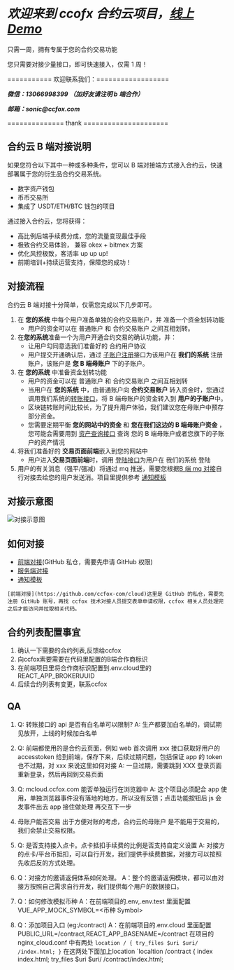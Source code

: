 # **_欢迎来到 ccofx 合约云项目，[线上 Demo](https://mcloud.ccfox.com)_**

只需一周，拥有专属于您的合约交易功能

您只需要对接少量接口，即可快速接入，仅需 1 周！

=========== 欢迎联系我们：==================

**_微信：13066998399 （加好友请注明 b 端合作）_**

**_邮箱：sonic@ccfox.com_**

============== thank =====================

## 合约云 B 端对接说明

如果您符合以下其中一种或多种条件，您可以 B 端对接端方式接入合约云，快速部署属于您的衍生品合约交易系统。

- 数字资产钱包
- 币币交易所
- 集成了 USDT/ETH/BTC 钱包的项目

通过接入合约云，您将获得：

- 高比例后端手续费分成，您的流量变现最佳手段
- 极致合约交易体验， 兼容 okex + bitmex 方案
- 优化风控极致，客活率 up up up!
- 前期培训+持续运营支持，保障您的成功！

## 对接流程

合约云 B 端对接十分简单，仅需您完成以下几步即可。

1. 在 **您的系统** 中每个用户准备单独的合约交易账户，并 准备一个资金划转功能
   - 用户的资金可以在 普通账户 和 合约交易账户 之间互相划转。
2. 在**您的系统**准备一个为用户开通合约交易的确认功能，并：
   - 让用户勾同意选我们准备好的 合约用户协议
   - 用户提交开通确认后，通过 [子账户注册](#####子账号注册)接口为该用户在 **我们的系统** 注册账户，该账户是 **您 B 端母账户** 下的子账户。
3. 在 **您的系统** 中准备资金划转功能
   - 用户的资金可以在 普通账户 和 合约交易账户 之间互相划转
   - 当用户在 **您的系统** 中，由普通账户向 **合约交易账户** 转入资金时，您通过调用我们系统的[转账接口](#####转账)，将 B 端母账户的资金转入到 **用户的子账户**中。
   - 区块链转账时间比较长，为了提升用户体验，我们建议您在母账户中预存部分资金。
   - 您需要定期平衡 **您的网站中的资金** 和 **您在我们这边的 B 端母账户资金** ， 您可能会需要用到 [资产查询接口](#####资产查询) 查询 您的 B 端母账户或者您旗下的子账户的资产情况
4. 将我们准备好的 **交易页面前端**嵌入到您的网站中
   - 用户进入**交易页面前端**时，调用 [登陆接口](#####子账号登录)为用户在 我们的系统 登陆
5. 用户的有关消息（强平/强减）将通过 mq 推送，需要您根据[B 端 mq 对接](#####B端mq对接)自行对接去给您的用户发送消。项目里提供参考 [通知模板](通知模板.csv)

## 对接示意图

![对接示意图](https://assets.processon.com/chart_image/5c1c5704e4b0b71ee503e019.png)

## 如何对接

- [前端对接](https://github.com/ccfox-com/cloud)(GitHub 私仓，需要先申请 GitHub 权限)
- [服务端对接](./doc/api.md)
- [通知模板](通知模板.csv)

```Note
[前端对接](https://github.com/ccfox-com/cloud)这里是 GitHub 的私仓，需要先注册 GitHub 账号，再找 ccfox 技术对接人员提交表单申请权限，ccfox 相关人员处理完之后才能访问并拉取相关代码。
```

## 合约列表配置事宜

1. 确认一下需要的合约列表,反馈给ccfox
2. 向ccfox索要需要在代码里配置的B端合作商标识
3. 在前端项目里将合作商标识配置到.env.cloud里的REACT_APP_BROKERUUID
4. 后续合约列表有变更，联系ccfox

## QA

1.  Q: 转账接口的 api 是否有白名单可以限制?
    A: 生产都要加白名单的，调试期见放开，上线的时候加白名单

2.  Q: 前端都使用的是合约云页面，例如 web 首次调用 xxx 接口获取好用户的 accesstoken 给到前端，保存下来，后续过期问题，包括保证 app 的 token 也不过期，对 xxx 来说这里如何对接
    A: 一旦过期，需要跳到 XXX 登录页面重新登录，然后再回到交易页面

3.  Q: mcloud.ccfox.com 能否单独运行在浏览器中
    A: 这个项目必须配合 app 使用，单独浏览器事件没有落地的地方，所以没有反馈；点击功能按钮后 js 会发事件出去 app 接住做处理 再交互下一步

4.  母账户能否交易
    出于方便对账的考虑，合约云的母账户 是不能用于交易的，我们会禁止交易权限。

5.  Q: 是否支持接入点卡。点卡抵扣手续费的比例是否支持自定义设置
    A: 对接方的点卡/平台币抵扣，可以自行开发，我们提供手续费数据，对接方可以按照先收后反的方式处理。

6.  Q：对接方的邀请返佣体系如何处理。
    A：整个的邀请返佣模块，都可以由对接方按照自己需求自行开发，我们提供每个用户的数据接口。

7.  Q：如何修改模拟币种
    A：在前端项目的.env,.env.test 里面配置 VUE_APP_MOCK_SYMBOL=<币种 Symbol>

8.  Q：添加项目入口 (eg:/contract)
    A：在前端项目的.env.cloud 里面配置 PUBLIC_URL=/contract,REACT_APP_BASENAME=/contract
       在项目的 nginx_cloud.conf 中有两处
       `location / {
            try_files $uri $uri/ /index.html;
       }`
       在这两处下面加上location
       `localtion /contract {
           index index.html;
           try_files $uri $uri/ /contract/index.html;
   
